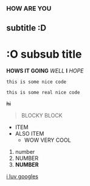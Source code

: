 ### HOW ARE YOU
## subtitle :D
# :O subsub title

**HOWS IT GOING** *WELL* **I** *HOPE*

```
this is some nice code
```

`this is some real nice code`

~~hi~~

>BLOCKY BLOCK

* ITEM
* ALSO ITEM
	* WOW VERY COOL
1. number
2. NUMBER
3. **NUMBER**

[i luv googles](google.com)
